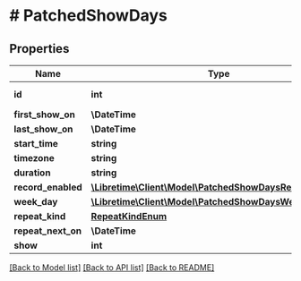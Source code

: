 # # PatchedShowDays

## Properties

Name | Type | Description | Notes
------------ | ------------- | ------------- | -------------
**id** | **int** |  | [optional] [readonly]
**first_show_on** | **\DateTime** |  | [optional]
**last_show_on** | **\DateTime** |  | [optional]
**start_time** | **string** |  | [optional]
**timezone** | **string** |  | [optional]
**duration** | **string** |  | [optional]
**record_enabled** | [**\Libretime\Client\Model\PatchedShowDaysRecordEnabled**](PatchedShowDaysRecordEnabled.md) |  | [optional]
**week_day** | [**\Libretime\Client\Model\PatchedShowDaysWeekDay**](PatchedShowDaysWeekDay.md) |  | [optional]
**repeat_kind** | [**RepeatKindEnum**](RepeatKindEnum.md) |  | [optional]
**repeat_next_on** | **\DateTime** |  | [optional]
**show** | **int** |  | [optional]

[[Back to Model list]](../../README.md#models) [[Back to API list]](../../README.md#endpoints) [[Back to README]](../../README.md)
